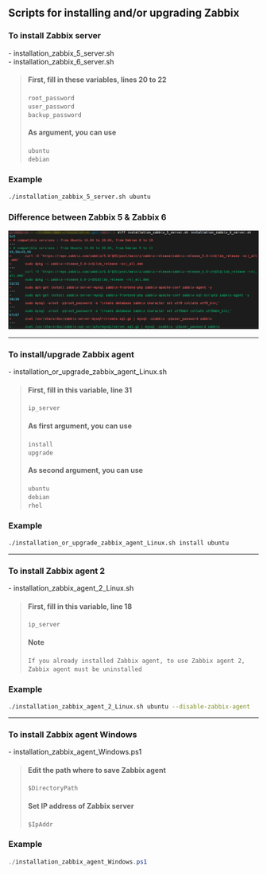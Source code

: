 ## Scripts for installing and/or upgrading Zabbix

### To install Zabbix server

\- installation_zabbix_5_server.sh  
\- installation_zabbix_6_server.sh

> #### First, fill in these variables, lines 20 to 22
>
> `root_password`  
> `user_password`  
> `backup_password`
>
> #### As argument, you can use
>
> `ubuntu`  
> `debian`

### Example

```bash
./installation_zabbix_5_server.sh ubuntu
```

### Difference between Zabbix 5 & Zabbix 6
![This is a alt text](https://github.com/matthieu-rdt/Zabbix/blob/main/Pictures/Difference%20Zabbix%205%20%26%206.png "Screenshot of terminal")

***

### To install/upgrade Zabbix agent

\- installation_or_upgrade_zabbix_agent_Linux.sh

> #### First, fill in this variable, line 31
>
> `ip_server`
>
> #### As first argument, you can use
>
> `install`  
> `upgrade`
>
> #### As second argument, you can use
>
> `ubuntu`  
> `debian`  
> `rhel`

### Example

```bash
./installation_or_upgrade_zabbix_agent_Linux.sh install ubuntu
```

***

### To install Zabbix agent 2

\- installation_zabbix_agent_2_Linux.sh

> #### First, fill in this variable, line 18
>
> `ip_server`
> 
> #### Note
>
> `If you already installed Zabbix agent, to use Zabbix agent 2, Zabbix agent must be uninstalled`

### Example

```bash
./installation_zabbix_agent_2_Linux.sh ubuntu --disable-zabbix-agent
```

***

### To install Zabbix agent Windows

\- installation_zabbix_agent_Windows.ps1

> #### Edit the path where to save Zabbix agent
>
> `$DirectoryPath`
>
> #### Set IP address of Zabbix server
>
> `$IpAddr`

### Example

```powershell
./installation_zabbix_agent_Windows.ps1
```
